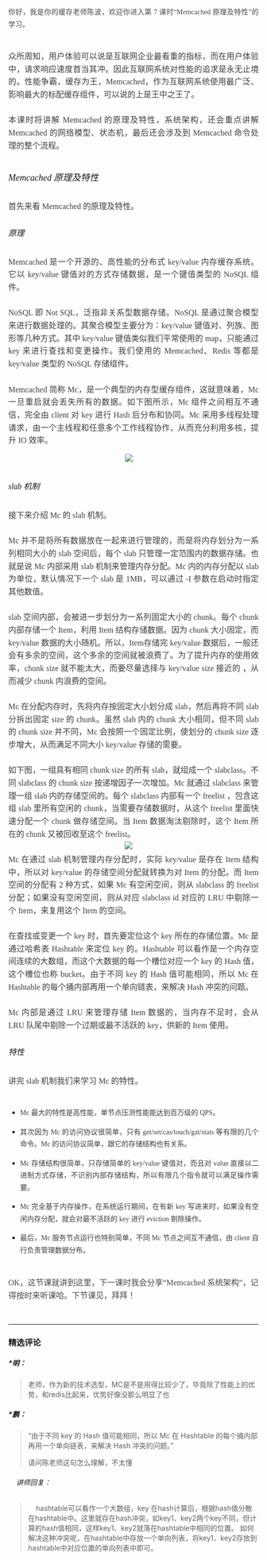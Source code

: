 <p style="text-align: justify; line-height: 1.75em;"><span style="font-family: 微软雅黑, &quot;Microsoft YaHei&quot;; color: rgb(73, 73, 73);">你好，我是你的缓存老师陈波，欢迎你进入第 7 课时“Memcached 原理及特性”的学习。</span><br></p>
<p style="line-height: 1.7;margin-bottom: 0pt;margin-top: 0pt;font-size: 11pt;color: #494949;"><br></p>
<p style="margin-top: 0pt; margin-bottom: 0pt; text-indent: 0em; white-space: normal; font-size: 11pt; color: rgb(73, 73, 73); text-align: justify; line-height: 1.75em;"><span style="font-size: 16px; font-family: 微软雅黑, &quot;Microsoft YaHei&quot;; color: rgb(63, 63, 63);">众所周知，用户体验可以说是互联网企业最看重的指标，而在用户体验中，请求响应速度首当其冲。因此互联网系统对性能的追求是永无止境的。性能争霸，缓存为王，Memcached，作为互联网系统使用最广泛、影响最大的标配缓存组件，可以说的上是王中之王了。</span></p>
<p style="margin-top: 0pt; margin-bottom: 0pt; text-indent: 0em; white-space: normal; font-size: 11pt; color: rgb(73, 73, 73); text-align: justify; line-height: 1.75em;"><span style="font-size: 16px; font-family: 微软雅黑, &quot;Microsoft YaHei&quot;; color: rgb(63, 63, 63);">&nbsp;</span></p>
<p style="margin-top: 0pt; margin-bottom: 0pt; text-indent: 0em; white-space: normal; font-size: 11pt; color: rgb(73, 73, 73); text-align: justify; line-height: 1.75em;"><span style="font-size: 16px; font-family: 微软雅黑, &quot;Microsoft YaHei&quot;; color: rgb(63, 63, 63);">本课时将讲解 Memcached 的原理及特性，系统架构，还会重点讲解 Memcached 的网络模型、状态机，最后还会涉及到 Memcached 命令处理的整个流程。</span></p>
<h1 style="white-space: normal;"></h1>
<h6 style="text-indent: 0em; white-space: normal; text-align: justify; line-height: 1.75em;"><span style="font-family: 微软雅黑, &quot;Microsoft YaHei&quot;; font-size: 18px;">Memcached 原理及特性</span></h6>
<p style="margin-top: 0pt; margin-bottom: 0pt; text-indent: 0em; white-space: normal; font-size: 11pt; color: rgb(73, 73, 73); text-align: justify; line-height: 1.75em;"><span style="font-size: 16px; font-family: 微软雅黑, &quot;Microsoft YaHei&quot;; color: rgb(63, 63, 63);">首先来看 Memcached 的原理及特性。</span></p>
<h2 style="white-space: normal;"></h2>
<h6 style="text-indent: 0em; white-space: normal; text-align: justify; line-height: 1.75em;"><span style="font-size: 16px; font-family: 微软雅黑, &quot;Microsoft YaHei&quot;;">原理</span></h6>
<p style="margin-top: 0pt; margin-bottom: 0pt; text-indent: 0em; white-space: normal; font-size: 11pt; color: rgb(73, 73, 73); text-align: justify; line-height: 1.75em;"><span style="font-size: 16px; font-family: 微软雅黑, &quot;Microsoft YaHei&quot;; color: rgb(63, 63, 63);">Memcached 是一个开源的、高性能的分布式 key/value 内存缓存系统。它以 key/value 键值对的方式存储数据，是一个键值类型的 NoSQL 组件。</span></p>
<p style="margin-top: 0pt; margin-bottom: 0pt; text-indent: 0em; white-space: normal; font-size: 11pt; color: rgb(73, 73, 73); text-align: justify; line-height: 1.75em;"><span style="font-size: 16px; font-family: 微软雅黑, &quot;Microsoft YaHei&quot;; color: rgb(63, 63, 63);"><br></span></p>
<p style="margin-top: 0pt; margin-bottom: 0pt; text-indent: 0em; white-space: normal; font-size: 11pt; color: rgb(73, 73, 73); text-align: justify; line-height: 1.75em;"><span style="font-size: 16px; font-family: 微软雅黑, &quot;Microsoft YaHei&quot;; color: rgb(63, 63, 63);">NoSQL 即 Not SQL，泛指非关系型数据存储。NoSQL 是通过聚合模型来进行数据处理的。其聚合模型主要分为：key/value 键值对、列族、图形等几种方式。其中 key/value 键值类似我们平常使用的 map，只能通过 key 来进行查找和变更操作。我们使用的 Memcached、Redis 等都是 key/value 类型的 NoSQL 存储组件。</span></p>
<p style="margin-top: 0pt; margin-bottom: 0pt; text-indent: 0em; white-space: normal; font-size: 11pt; color: rgb(73, 73, 73); text-align: justify; line-height: 1.75em;"><span style="font-size: 16px; font-family: 微软雅黑, &quot;Microsoft YaHei&quot;; color: rgb(63, 63, 63);">&nbsp;</span></p>
<p style="margin-top: 0pt; margin-bottom: 0pt; text-indent: 0em; white-space: normal; font-size: 11pt; color: rgb(73, 73, 73); text-align: justify; line-height: 1.75em;"><span style="font-size: 16px; font-family: 微软雅黑, &quot;Microsoft YaHei&quot;; color: rgb(63, 63, 63);">Memcached 简称 Mc，是一个典型的内存型缓存组件，这就意味着，Mc 一旦重启就会丢失所有的数据。如下图所示，Mc 组件之间相互不通信，完全由 client 对 key 进行 Hash 后分布和协同。Mc 采用多线程处理请求，由一个主线程和任意多个工作线程协作，从而充分利用多核，提升 IO 效率。</span></p>
<p style="text-indent: 0em; white-space: normal; text-align: center; line-height: 1.75em;"><img src="http://s0.lgstatic.com/i/image2/M01/99/74/CgoB5l2kTEyABYmcAAD91NLPzIs234.png"><span style="text-indent: 29.3333px; font-family: 微软雅黑, &quot;Microsoft YaHei&quot;; color: rgb(63, 63, 63);">&nbsp; &nbsp; &nbsp;</span></p>
<h2 style="white-space: normal;"></h2>
<h6 style="text-indent: 0em; white-space: normal; text-align: justify; line-height: 1.75em;"><span style="font-size: 16px; font-family: 微软雅黑, &quot;Microsoft YaHei&quot;;">slab 机制</span></h6>
<p style="margin-top: 0pt; margin-bottom: 0pt; text-indent: 0em; white-space: normal; font-size: 11pt; color: rgb(73, 73, 73); text-align: justify; line-height: 1.75em;"><span style="font-size: 16px; font-family: 微软雅黑, &quot;Microsoft YaHei&quot;; color: rgb(63, 63, 63);">接下来介绍 Mc 的 slab 机制。</span></p>
<p style="margin-top: 0pt; margin-bottom: 0pt; text-indent: 0em; white-space: normal; font-size: 11pt; color: rgb(73, 73, 73); text-align: justify; line-height: 1.75em;"><span style="font-size: 16px; font-family: 微软雅黑, &quot;Microsoft YaHei&quot;; color: rgb(63, 63, 63);">&nbsp;</span></p>
<p style="margin-top: 0pt; margin-bottom: 0pt; text-indent: 0em; white-space: normal; font-size: 11pt; color: rgb(73, 73, 73); text-align: justify; line-height: 1.75em;"><span style="font-size: 16px; font-family: 微软雅黑, &quot;Microsoft YaHei&quot;; color: rgb(63, 63, 63);">Mc 并不是将所有数据放在一起来进行管理的，而是将内存划分为一系列相同大小的 slab 空间后，每个 slab 只管理一定范围内的数据存储。也就是说 Mc 内部采用 slab 机制来管理内存分配。Mc 内的内存分配以 slab 为单位，默认情况下一个 slab 是 1MB，可以通过 -I 参数在启动时指定其他数值。</span></p>
<p style="margin-top: 0pt; margin-bottom: 0pt; text-indent: 0em; white-space: normal; font-size: 11pt; color: rgb(73, 73, 73); text-align: justify; line-height: 1.75em;"><span style="font-size: 16px; font-family: 微软雅黑, &quot;Microsoft YaHei&quot;; color: rgb(63, 63, 63);">&nbsp;</span></p>
<p style="margin-top: 0pt; margin-bottom: 0pt; text-indent: 0em; white-space: normal; font-size: 11pt; color: rgb(73, 73, 73); text-align: justify; line-height: 1.75em;"><span style="font-size: 16px; font-family: 微软雅黑, &quot;Microsoft YaHei&quot;; color: rgb(63, 63, 63);">slab 空间内部，会被进一步划分为一系列固定大小的 chunk。每个 chunk 内部存储一个 Item，利用 Item 结构存储数据。因为 chunk 大小固定，而 key/value 数据的大小随机。所以，Item存储完 key/value 数据后，一般还会有多余的空间，这个多余的空间就被浪费了。为了提升内存的使用效率，chunk size 就不能太大，而要尽量选择与 key/value size 接近的 ，从而减少 chunk 内浪费的空间。</span></p>
<p style="margin-top: 0pt; margin-bottom: 0pt; text-indent: 0em; white-space: normal; font-size: 11pt; color: rgb(73, 73, 73); text-align: justify; line-height: 1.75em;"><span style="font-size: 16px; font-family: 微软雅黑, &quot;Microsoft YaHei&quot;; color: rgb(63, 63, 63);"><br></span></p>
<p style="margin-top: 0pt; margin-bottom: 0pt; text-indent: 0em; white-space: normal; font-size: 11pt; color: rgb(73, 73, 73); text-align: justify; line-height: 1.75em;"><span style="font-size: 16px; font-family: 微软雅黑, &quot;Microsoft YaHei&quot;; color: rgb(63, 63, 63);">Mc 在分配内存时，先将内存按固定大小划分成 slab，然后再将不同 slab 分拆出固定 size 的 chunk。虽然 slab 内的 chunk 大小相同，但不同 slab 的 chunk size 并不同，Mc 会按照一个固定比例，使划分的 chunk size 逐步增大，从而满足不同大小 key/value 存储的需要。</span></p>
<p style="margin-top: 0pt; margin-bottom: 0pt; text-indent: 0em; white-space: normal; font-size: 11pt; color: rgb(73, 73, 73); text-align: justify; line-height: 1.75em;"><span style="font-size: 16px; font-family: 微软雅黑, &quot;Microsoft YaHei&quot;; color: rgb(63, 63, 63);">&nbsp;</span></p>
<p style="margin-top: 0pt; margin-bottom: 0pt; text-indent: 0em; white-space: normal; font-size: 11pt; color: rgb(73, 73, 73); text-align: justify; line-height: 1.75em;"><span style="font-size: 16px; font-family: 微软雅黑, &quot;Microsoft YaHei&quot;; color: rgb(63, 63, 63);">如下图，一组具有相同 chunk size 的所有 slab，就组成一个 slabclass。不同 slabclass 的 chunk size 按递增因子一次增加。Mc 就通过 slabclass 来管理一组 slab 内的存储空间的。每个 slabclass 内部有一个 freelist ，包含这组 slab 里所有空闲的 chunk，当需要存储数据时，从这个 freelist 里面快速分配一个 chunk 做存储空间。当 Item 数据淘汰剔除时，这个 Item 所在的 chunk 又被回收至这个 freelist。</span></p>
<p style="margin-top: 0pt; margin-bottom: 0pt; text-indent: 0em; white-space: normal; font-size: 11pt; color: rgb(73, 73, 73); text-align: center; line-height: 1.75em;"><span style="color: rgb(63, 63, 63); font-family: 微软雅黑, &quot;Microsoft YaHei&quot;; font-size: 16px; text-indent: 0em;"><img src="http://s0.lgstatic.com/i/image2/M01/99/93/CgotOV2kTEyALjAgAADUQE7hy3o476.png" style="text-align: justify; white-space: normal;">&nbsp; &nbsp; &nbsp;</span></p>
<p style="margin-top: 0pt; margin-bottom: 0pt; text-indent: 0em; white-space: normal; font-size: 11pt; color: rgb(73, 73, 73); text-align: justify; line-height: 1.75em;"><span style="font-size: 16px; font-family: 微软雅黑, &quot;Microsoft YaHei&quot;; color: rgb(63, 63, 63);">Mc 在通过 slab 机制管理内存分配时，实际 key/value 是存在 Item 结构中，所以对 key/value 的存储空间分配就转换为对 Item 的分配。而 Item 空间的分配有 2 种方式，如果 Mc 有空闲空间，则从 slabclass 的 freelist 分配；如果没有空闲空间，则从对应 slabclass id 对应的 LRU 中剔除一个 Item，来复用这个 Item 的空间。</span></p>
<p style="margin-top: 0pt; margin-bottom: 0pt; text-indent: 0em; white-space: normal; font-size: 11pt; color: rgb(73, 73, 73); text-align: justify; line-height: 1.75em;"><span style="font-size: 16px; font-family: 微软雅黑, &quot;Microsoft YaHei&quot;; color: rgb(63, 63, 63);">&nbsp;</span></p>
<p style="margin-top: 0pt; margin-bottom: 0pt; text-indent: 0em; white-space: normal; font-size: 11pt; color: rgb(73, 73, 73); text-align: justify; line-height: 1.75em;"><span style="font-size: 16px; font-family: 微软雅黑, &quot;Microsoft YaHei&quot;; color: rgb(63, 63, 63);">在查找或变更一个 key 时，首先要定位这个 key 所在的存储位置。Mc 是通过哈希表 Hashtable 来定位 key 的。Hashtable 可以看作是一个内存空间连续的大数组，而这个大数据的每一个槽位对应一个 key 的 Hash 值，这个槽位也称 bucket。由于不同 key 的 Hash 值可能相同，所以 Mc 在 Hashtable 的每个捅内部再用一个单向链表，来解决 Hash 冲突的问题。</span></p>
<p style="margin-top: 0pt; margin-bottom: 0pt; text-indent: 0em; white-space: normal; font-size: 11pt; color: rgb(73, 73, 73); text-align: justify; line-height: 1.75em;"><span style="font-size: 16px; font-family: 微软雅黑, &quot;Microsoft YaHei&quot;; color: rgb(63, 63, 63);">&nbsp;</span></p>
<p style="margin-top: 0pt; margin-bottom: 0pt; text-indent: 0em; white-space: normal; font-size: 11pt; color: rgb(73, 73, 73); text-align: justify; line-height: 1.75em;"><span style="font-size: 16px; font-family: 微软雅黑, &quot;Microsoft YaHei&quot;; color: rgb(63, 63, 63);">Mc 内部是通过 LRU 来管理存储 Item 数据的，当内存不足时，会从 LRU 队尾中剔除一个过期或最不活跃的 key，供新的 Item 使用。</span></p>
<h2 style="white-space: normal;"></h2>
<h6 style="text-indent: 0em; white-space: normal; text-align: justify; line-height: 1.75em;"><span style="font-size: 16px; font-family: 微软雅黑, &quot;Microsoft YaHei&quot;;">特性</span></h6>
<p style="margin-top: 0pt; margin-bottom: 0pt; text-indent: 0em; white-space: normal; font-size: 11pt; color: rgb(73, 73, 73); text-align: justify; line-height: 1.75em;"><span style="font-size: 16px; font-family: 微软雅黑, &quot;Microsoft YaHei&quot;; color: rgb(63, 63, 63);">讲完 slab 机制我们来学习 Mc 的特性。</span></p>
<p style="margin-top: 0pt; margin-bottom: 0pt; text-indent: 0em; white-space: normal; font-size: 11pt; color: rgb(73, 73, 73); text-align: justify; line-height: 1.75em;"><span style="font-size: 16px; font-family: 微软雅黑, &quot;Microsoft YaHei&quot;; color: rgb(63, 63, 63);">&nbsp;</span></p>
<ul style=" white-space: normal;">
 <li><p style="text-align: justify; text-indent: 0em; line-height: 1.75em;"><span style="font-family: 微软雅黑, &quot;Microsoft YaHei&quot;; color: rgb(63, 63, 63);">Mc 最大的特性是高性能，单节点压测性能能达到百万级的 QPS。</span></p></li>
 <li><p style="text-align: justify; text-indent: 0em; line-height: 1.75em;"><span style="font-family: 微软雅黑, &quot;Microsoft YaHei&quot;; color: rgb(63, 63, 63);">其次因为 Mc 的访问协议很简单，只有 get/set/cas/touch/gat/stats 等有限的几个命令。Mc 的访问协议简单，跟它的存储结构也有关系。</span></p></li>
 <li><p style="text-align: justify; text-indent: 0em; line-height: 1.75em;"><span style="font-family: 微软雅黑, &quot;Microsoft YaHei&quot;; color: rgb(63, 63, 63);">Mc 存储结构很简单，只存储简单的 key/value 键值对，而且对 value 直接以二进制方式存储，不识别内部存储结构，所以有限几个指令就可以满足操作需要。</span></p></li>
 <li><p style="text-align: justify; text-indent: 0em; line-height: 1.75em;"><span style="font-family: 微软雅黑, &quot;Microsoft YaHei&quot;; color: rgb(63, 63, 63);">Mc 完全基于内存操作，在系统运行期间，在有新 key 写进来时，如果没有空闲内存分配，就会对最不活跃的 key 进行 eviction 剔除操作。</span></p></li>
 <li><p style="text-align: justify; text-indent: 0em; line-height: 1.75em;"><span style="font-family: 微软雅黑, &quot;Microsoft YaHei&quot;; color: rgb(63, 63, 63);">最后，Mc 服务节点运行也特别简单，不同 Mc 节点之间互不通信，由 client 自行负责管理数据分布。</span></p></li>
</ul>
<p style="margin-bottom: 0pt; margin-top: 0pt; font-size: 11pt; color: rgb(73, 73, 73); line-height: 1.75em;"><span style="font-size: 16px; font-family: 微软雅黑, &quot;Microsoft YaHei&quot;;"><br></span></p>
<p style="margin-bottom: 0pt; margin-top: 0pt; font-size: 11pt; color: rgb(73, 73, 73); line-height: 1.75em;"><span style="font-size: 16px; font-family: 微软雅黑, &quot;Microsoft YaHei&quot;;">OK，这节课就讲到这里，下一课时我会分享“Memcached 系统架构”，记得按时来听课哈。下节课见，拜拜！</span></p>
<p><br></p>

---

### 精选评论

##### *明：
> 老师，作为新的技术选型，MC是不是用得比较少了，毕竟除了性能上的优势，和redis比起来，优势好像没那么明显了也

##### *鹏：
> “由于不同 key 的 Hash 值可能相同，所以 Mc 在 Hashtable 的每个捅内部再用一个单向链表，来解决 Hash 冲突的问题。”<div>请问陈老师这句怎么理解，不太懂</div>

 ###### &nbsp;&nbsp;&nbsp; 讲师回复：
> &nbsp;&nbsp;&nbsp; hashtable可以看作一个大数组，key 在hash计算后，根据hash值分散在hashtable中。这里就存在hash冲突，如key1、key2两个key不同，但计算的hash值相同，这样key1、key2就落在hashtable中相同的位置。
如何解决这种冲突呢，在hashtable中存放一个单向列表，将key1、key2存放到hashtable中对应位置的单向列表中即可。


